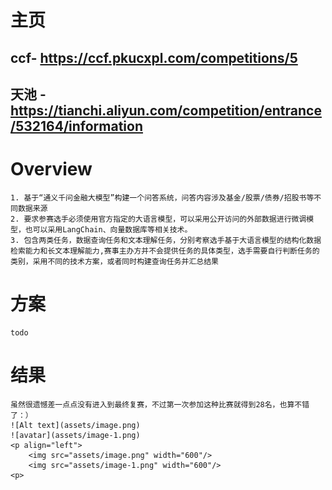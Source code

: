 # 主页 
## ccf- https://ccf.pkucxpl.com/competitions/5 
## 天池 - https://tianchi.aliyun.com/competition/entrance/532164/information

# Overview
    1. 基于“通义千问金融大模型”构建一个问答系统，问答内容涉及基金/股票/债券/招股书等不同数据来源
	2. 要求参赛选手必须使用官方指定的大语言模型，可以采用公开访问的外部数据进行微调模型，也可以采用LangChain、向量数据库等相关技术。
    3. 包含两类任务，数据查询任务和文本理解任务，分别考察选手基于大语言模型的结构化数据检索能力和长文本理解能力,赛事主办方并不会提供任务的具体类型，选手需要自行判断任务的类别，采用不同的技术方案，或者同时构建查询任务并汇总结果

# 方案
    todo
# 结果
    虽然很遗憾差一点点没有进入到最终复赛，不过第一次参加这种比赛就得到28名，也算不错了：）
    ![Alt text](assets/image.png)
    ![avatar](assets/image-1.png)
    <p align="left">
        <img src="assets/image.png" width="600"/>
        <img src="assets/image-1.png" width="600"/>
    <p>
